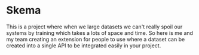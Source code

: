 # Skema
This is a project where when we large datasets we can't really spoil our systems by training which takes a lots of space and time. So here is me and my team creating an extension for people to use where a dataset can be created into a single API to be integrated easily in your project.
